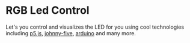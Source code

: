 # RGB Led Control
Let's you control and visualizes the LED for you using cool technologies including [p5.js](http://p5js.org), [johnny-five](https://johnny-five.io), [arduino](https://arduino.cc) and many more.